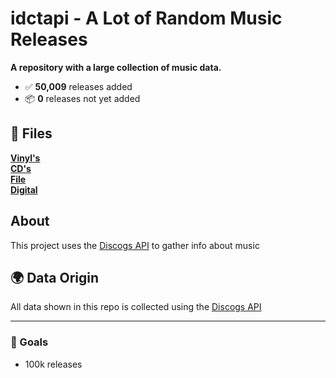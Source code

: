 # idctapi - A Lot of Random Music Releases

**A repository with a large collection of music data.**

- ✅ **50,009** releases added  
- 📦 **0** releases not yet added

## 📂 Files

**[Vinyl's](./vinyl.csv)**  
**[CD's](./cd.csv)**  
**[File](./file.csv)**  
**[Digital](./digital.csv)**


## About

This project uses the [Discogs API](https://www.discogs.com/developers/) to gather info about music

## 🌍 Data Origin

All data shown in this repo is collected using the [Discogs API](https://www.discogs.com/developers/)

---

### 🎯 Goals

- 100k releases
